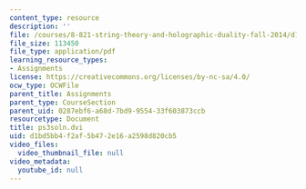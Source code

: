 ```yaml
---
content_type: resource
description: ''
file: /courses/8-821-string-theory-and-holographic-duality-fall-2014/d1bd5bb4f2af5b472e16a2598d820cb5_MIT8_821F14_pssol3.pdf
file_size: 113450
file_type: application/pdf
learning_resource_types:
- Assignments
license: https://creativecommons.org/licenses/by-nc-sa/4.0/
ocw_type: OCWFile
parent_title: Assignments
parent_type: CourseSection
parent_uid: 0287ebf6-a68d-7bd9-9554-33f603873ccb
resourcetype: Document
title: ps3soln.dvi
uid: d1bd5bb4-f2af-5b47-2e16-a2598d820cb5
video_files:
  video_thumbnail_file: null
video_metadata:
  youtube_id: null
---
```

